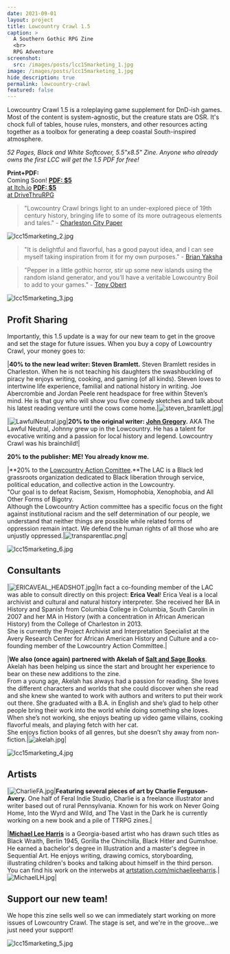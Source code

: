 ```yaml
---
date: 2021-09-01
layout: project
title: Lowcountry Crawl 1.5
caption: >
  A Southern Gothic RPG Zine
  <br>
  RPG Adventure
screenshot:
  src: /images/posts/lcc15marketing_1.jpg
image: /images/posts/lcc15marketing_1.jpg
hide_description: true
permalink: lowcountry-crawl
featured: false
---
```


<div class="shoppingCard">
    <p>Lowcountry Crawl 1.5 is a roleplaying game supplement for DnD-ish games. Most of the content is system-agnostic, but the creature stats are OSR. It's chock full of tables, house rules, monsters, and other resources acting together as a toolbox for generating a deep coastal South-inspired atmosphere.</p>
    <p><i>52 Pages, Black and White Softcover, 5.5"x8.5" Zine. Anyone who already owns the first LCC will get the 1.5 PDF for free!</i></p>
  <div class="shoppingButtons">
    <a class="btn shoppingButton spearBTN"><strong>Print+PDF:</strong><br>Coming Soon!</a>
    <a target="_blank" href="https://davidschirduan.itch.io/lowcountry-crawl-1" class="btn shoppingButton itchBTN"><strong>PDF: $5</strong><br>at Itch.io</a>
    <a target="_blank" href="https://www.drivethrurpg.com/product/293426/Lowcountry-Crawl-Issue-1" class="btn shoppingButton dtrpgBTN"><strong>PDF: $5</strong><br>at DriveThruRPG</a>
  </div>
</div>

> "Lowcountry Crawl brings light to an under-explored piece of 19th century history, bringing life to some of its more outrageous elements and tales." - [Charleston City Paper](https://www.charlestoncitypaper.com/charleston/new-local-role-playing-game-takes-you-on-a-lowcountry-adventure/Content?oid=30331806&fbclid=IwAR1292cj1F85EULy7u-0jfl2VZvKOt5zO49Fr23Ya5BWq3beifkTUMfxhDg)

![lcc15marketing_2.jpg](/images/posts/lcc15marketing_2.jpg)

> "It is delightful and flavorful, has a good payout idea, and I can see myself taking inspiration from it for my own purposes." - [Brian Yaksha](https://mobile.twitter.com/goatmansgoblet/status/1190806243545436160)

> "Pepper in a little gothic horror, stir up some new islands using the random island generator, and you’ll have a veritable Lowcountry Boil to add to your games." - [Tony Obert](https://www.beyondtheweird.blog/blog/lowcountry-crawl-interview)

![lcc15marketing_3.jpg](/images/posts/lcc15marketing_3.jpg)

## Profit Sharing

Importantly, this 1.5 update is a way for our new team to get in the groove and set the stage for future issues. When you buy a copy of Lowcountry Crawl, your money goes to:

|**40% to the new lead writer: Steven Bramlett.** Steven Bramlett resides in Charleston. When he is not teaching his daughters the swashbuckling of piracy he enjoys writing, cooking, and gaming (of all kinds). Steven loves to intertwine life experience, familial and national history in writing. Joe Abercrombie and Jordan Peele rent headspace for free within Steven’s mind. He is that guy who will show you five comedy sketches and talk about his latest reading venture until the cows come home.|![steven_bramlett.jpg](/images/posts/steven_bramlett.jpg)|

|![LawfulNeutral.jpg](/images/posts/LawfulNeutral.jpg)|**20% to the original writer: [John Gregory](https://www.unlawful.games/).** AKA The Lawful Neutral, Johnny grew up in the Lowcountry. He has a talent for evocative writing and a passion for local history and legend. Lowcountry Crawl was his brainchild!|

**20% to the publisher: ME! You already know me.**

|**20% to the [Lowcountry Action Comittee](https://www.lctakesaction.com/).**The LAC is a Black led grassroots organization dedicated to Black liberation through service, political education, and collective action in the Lowcountry.<br/>"Our goal is to defeat Racism, Sexism, Homophobia, Xenophobia, and All Other Forms of Bigotry.<br/>Although the Lowcountry Action committee has a specific focus on the fight against institutional racism and the self determination of our people, we understand that neither things are possible while related forms of oppression remain intact. We defend the human rights of all those who are unjustly oppressed.|![transparentlac.png](/images/posts/transparentlac.png)|

![lcc15marketing_6.jpg](/images/posts/lcc15marketing_6.jpg)

## Consultants

|![ERICAVEAL_HEADSHOT.jpg](/images/posts/ERICAVEAL_HEADSHOT.jpg)|In fact a co-founding member of the LAC was able to consult directly on this project: **Erica Veal**! Erica Veal is a local archivist and cultural and natural history interpreter. She received her BA in History and Spanish from Columbia College in Columbia, South Carolin in 2007 and her MA in History (with a concentration in African American History) from the College of Charleston in 2013.<br/>She is currently the Project Archivist and Interpretation Specialist at the Avery Research Center for African American History and Culture and a co-founding member of the Lowcountry Action Committee.|

|**We also (once again) partnered with Akelah of [Salt and Sage Books](https://www.saltandsagebooks.com/)**. Akelah has been helping us since the start and brought her experience to bear on these new additions to the zine.<br>From a young age, Akelah has always had a passion for reading. She loves the different characters and worlds that she could discover when she read and she knew she wanted to work with authors and writers to put their work out there. She graduated with a B.A. in English and she’s glad to help other people bring their work into the world while doing something she loves.<br>When she’s not working, she enjoys beating up video game villains, cooking flavorful meals, and playing fetch with her cat.<br>She enjoys fiction books of all genres, but she doesn’t shy away from non-fiction.|![akelah.jpg](/images/posts/akelah.jpg)|

![lcc15marketing_4.jpg](/images/posts/lcc15marketing_4.jpg)

## Artists

|![CharlieFA.jpg](/images/posts/CharlieFA.jpg)|**Featuring several pieces of art by Charlie Ferguson-Avery.** One half of Feral Indie Studio, Charlie is a freelance illustrator and writer based out of rural Pennsylvania. Known for his work on Never Going Home, Into the Wyrd and Wild, and The Vast in the Dark he is currently working on a new book and a pile of TTRPG zines.|

|**[Michael Lee Harris](https://www.artstation.com/michaelleeharris)** is a Georgia-based artist who has drawn such titles as Black Wraith, Berlin 1945, Gorilla the Chinchilla, Black Hitler and Gumshoe. He earned a bachelor's degree in Illustration and a master's degree in Sequential Art. He enjoys writing, drawing comics, storyboarding, illustrating children's books and talking about himself in the third person. You can find his work on the interwebs at [artstation.com/michaelleeharris](https://www.artstation.com/michaelleeharris).|![MichaelLH.jpg](/images/posts/MichaelLH.jpg)|

## Support our new team!

We hope this zine sells well so we can immediately start working on more issues of Lowcountry Crawl. The stage is set, and we're in the groove...we just need your support!

![lcc15marketing_5.jpg](/images/posts/lcc15marketing_5.jpg)
